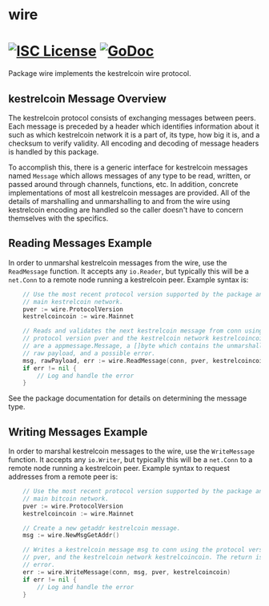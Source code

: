 wire
====

[![ISC License](http://img.shields.io/badge/license-ISC-blue.svg)](https://choosealicense.com/licenses/isc/)
[![GoDoc](https://img.shields.io/badge/godoc-reference-blue.svg)](http://godoc.org/github.com/NidroidX/kestrelcoind/wire)
=======

Package wire implements the kestrelcoin wire protocol.

## kestrelcoin Message Overview

The kestrelcoin protocol consists of exchanging messages between peers. Each message
is preceded by a header which identifies information about it such as which
kestrelcoin network it is a part of, its type, how big it is, and a checksum to
verify validity. All encoding and decoding of message headers is handled by this
package.

To accomplish this, there is a generic interface for kestrelcoin messages named
`Message` which allows messages of any type to be read, written, or passed
around through channels, functions, etc. In addition, concrete implementations
of most all kestrelcoin messages are provided. All of the details of marshalling and 
unmarshalling to and from the wire using kestrelcoin encoding are handled so the 
caller doesn't have to concern themselves with the specifics.

## Reading Messages Example

In order to unmarshal kestrelcoin messages from the wire, use the `ReadMessage`
function. It accepts any `io.Reader`, but typically this will be a `net.Conn`
to a remote node running a kestrelcoin peer. Example syntax is:

```Go
	// Use the most recent protocol version supported by the package and the
	// main kestrelcoin network.
	pver := wire.ProtocolVersion
	kestrelcoincoin := wire.Mainnet

	// Reads and validates the next kestrelcoin message from conn using the
	// protocol version pver and the kestrelcoin network kestrelcoincoin. The returns
	// are a appmessage.Message, a []byte which contains the unmarshalled
	// raw payload, and a possible error.
	msg, rawPayload, err := wire.ReadMessage(conn, pver, kestrelcoincoin)
	if err != nil {
		// Log and handle the error
	}
```

See the package documentation for details on determining the message type.

## Writing Messages Example

In order to marshal kestrelcoin messages to the wire, use the `WriteMessage`
function. It accepts any `io.Writer`, but typically this will be a `net.Conn`
to a remote node running a kestrelcoin peer. Example syntax to request addresses
from a remote peer is:

```Go
	// Use the most recent protocol version supported by the package and the
	// main bitcoin network.
	pver := wire.ProtocolVersion
	kestrelcoincoin := wire.Mainnet

	// Create a new getaddr kestrelcoin message.
	msg := wire.NewMsgGetAddr()

	// Writes a kestrelcoin message msg to conn using the protocol version
	// pver, and the kestrelcoin network kestrelcoincoin. The return is a possible
	// error.
	err := wire.WriteMessage(conn, msg, pver, kestrelcoincoin)
	if err != nil {
		// Log and handle the error
	}
```
